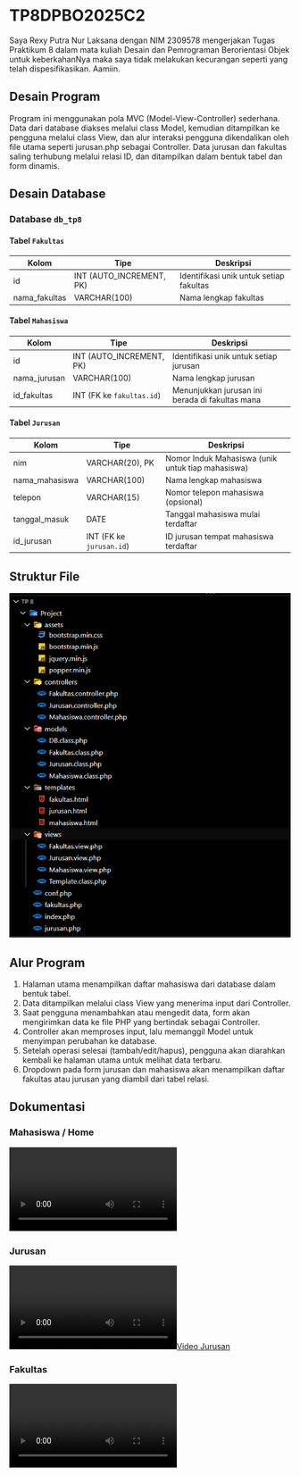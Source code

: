 # TP8DPBO2025C2

Saya Rexy Putra Nur Laksana dengan NIM 2309578 mengerjakan Tugas Praktikum 8 dalam mata kuliah Desain dan Pemrograman Berorientasi Objek untuk keberkahanNya maka saya tidak melakukan kecurangan seperti yang telah dispesifikasikan. Aamiin.

## Desain Program

Program ini menggunakan pola MVC (Model-View-Controller) sederhana. Data dari database diakses melalui class Model, kemudian ditampilkan ke pengguna melalui class View, dan alur interaksi pengguna dikendalikan oleh file utama seperti jurusan.php sebagai Controller. Data jurusan dan fakultas saling terhubung melalui relasi ID, dan ditampilkan dalam bentuk tabel dan form dinamis.

## Desain Database

### Database `db_tp8`

#### Tabel `Fakultas`

| Kolom         | Tipe                     | Deskripsi                               |
| ------------- | ------------------------ | --------------------------------------- |
| id            | INT (AUTO_INCREMENT, PK) | Identifikasi unik untuk setiap fakultas |
| nama_fakultas | VARCHAR(100)             | Nama lengkap fakultas                   |

#### Tabel `Mahasiswa`

| Kolom        | Tipe                      | Deskripsi                                       |
| ------------ | ------------------------- | ----------------------------------------------- |
| id           | INT (AUTO_INCREMENT, PK)  | Identifikasi unik untuk setiap jurusan          |
| nama_jurusan | VARCHAR(100)              | Nama lengkap jurusan                            |
| id_fakultas  | INT (FK ke `fakultas.id`) | Menunjukkan jurusan ini berada di fakultas mana |

#### Tabel `Jurusan`

| Kolom          | Tipe                     | Deskripsi                                         |
| -------------- | ------------------------ | ------------------------------------------------- |
| nim            | VARCHAR(20), PK          | Nomor Induk Mahasiswa (unik untuk tiap mahasiswa) |
| nama_mahasiswa | VARCHAR(100)             | Nama lengkap mahasiswa                            |
| telepon        | VARCHAR(15)              | Nomor telepon mahasiswa (opsional)                |
| tanggal_masuk  | DATE                     | Tanggal mahasiswa mulai terdaftar                 |
| id_jurusan     | INT (FK ke `jurusan.id`) | ID jurusan tempat mahasiswa terdaftar             |

## Struktur File

![Dokumentasi](Screenshot/Struktur_File.png)

## Alur Program

1. Halaman utama menampilkan daftar mahasiswa dari database dalam bentuk tabel.
2. Data ditampilkan melalui class View yang menerima input dari Controller.
3. Saat pengguna menambahkan atau mengedit data, form akan mengirimkan data ke file PHP yang bertindak sebagai Controller.
4. Controller akan memproses input, lalu memanggil Model untuk menyimpan perubahan ke database.
5. Setelah operasi selesai (tambah/edit/hapus), pengguna akan diarahkan kembali ke halaman utama untuk melihat data terbaru.
6. Dropdown pada form jurusan dan mahasiswa akan menampilkan daftar fakultas atau jurusan yang diambil dari tabel relasi.

## Dokumentasi

### Mahasiswa / Home

![Dokumentasi](Screenshot/mahasiswa.mp4)

### Jurusan

[![Video Jurusan](Screenshot/jurusan.mp4)](https://github.com/username/repo/blob/main/Screenshot/jurusan.mp4)

### Fakultas

![Dokumentasi](Screenshot/fakultas.mp4)
